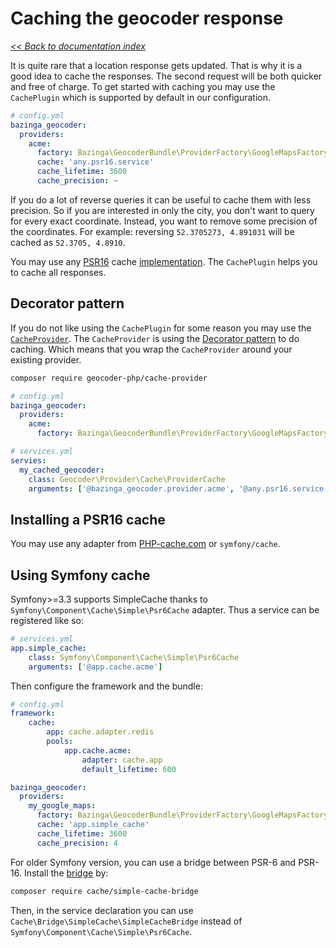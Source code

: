 # Caching the geocoder response

*[<< Back to documentation index](/Resources/doc/index.md)*

It is quite rare that a location response gets updated. That is why it is a good idea to cache the responses. The second
request will be both quicker and free of charge. To get started with caching you may use the `CachePlugin` which is supported
by default in our configuration.

```yaml
# config.yml
bazinga_geocoder:
  providers:
    acme:
      factory: Bazinga\GeocoderBundle\ProviderFactory\GoogleMapsFactory
      cache: 'any.psr16.service'
      cache_lifetime: 3600
      cache_precision: ~
```

If you do a lot of reverse queries it can be useful to cache them with less precision. So if you are interested in only the city,
you don't want to query for every exact coordinate. Instead, you want to remove some precision of the coordinates. For example:
reversing `52.3705273, 4.891031` will be cached as `52.3705, 4.8910`.

You may use any [PSR16](http://www.php-fig.org/psr/psr-16/) cache [implementation](https://packagist.org/providers/psr/simple-cache-implementation).
The `CachePlugin` helps you to cache all responses.

## Decorator pattern

If you do not like using the `CachePlugin` for some reason you may use the [`CacheProvider`](https://github.com/geocoder-php/cache-provider).
The `CacheProvider` is using the [Decorator pattern](https://en.wikipedia.org/wiki/Decorator_pattern) to do caching. Which
means that you wrap the `CacheProvider` around your existing provider.

```bash
composer require geocoder-php/cache-provider
```

```yaml
# config.yml
bazinga_geocoder:
  providers:
    acme:
      factory: Bazinga\GeocoderBundle\ProviderFactory\GoogleMapsFactory
```

```yaml
# services.yml
servies:
  my_cached_geocoder:
    class: Geocoder\Provider\Cache\ProviderCache
    arguments: ['@bazinga_geocoder.provider.acme', '@any.psr16.service', 3600]
```

## Installing a PSR16 cache

You may use any adapter from [PHP-cache.com](http://www.php-cache.com/en/latest/) or `symfony/cache`.

## Using Symfony cache

Symfony>=3.3 supports SimpleCache thanks to `Symfony\Component\Cache\Simple\Psr6Cache` adapter.
Thus a service can be registered like so:

```yaml
# services.yml
app.simple_cache:
    class: Symfony\Component\Cache\Simple\Psr6Cache
    arguments: ['@app.cache.acme']
```

Then configure the framework and the bundle:

```yaml
# config.yml
framework:
    cache:
        app: cache.adapter.redis
        pools:
            app.cache.acme:
                adapter: cache.app
                default_lifetime: 600

bazinga_geocoder:
  providers:
    my_google_maps:
      factory: Bazinga\GeocoderBundle\ProviderFactory\GoogleMapsFactory
      cache: 'app.simple_cache'
      cache_lifetime: 3600
      cache_precision: 4
```

For older Symfony version, you can use a bridge between PSR-6 and PSR-16. Install the
[bridge](https://github.com/php-cache/simple-cache-bridge) by:

```bash
composer require cache/simple-cache-bridge
```

Then, in the service declaration you can use `Cache\Bridge\SimpleCache\SimpleCacheBridge` instead of `Symfony\Component\Cache\Simple\Psr6Cache`.
